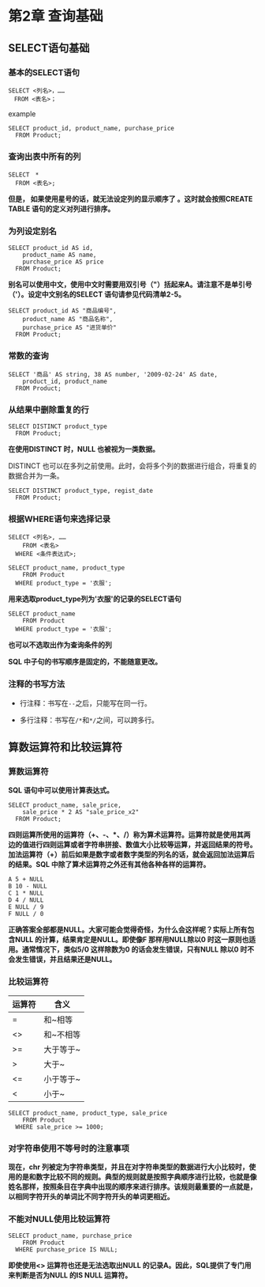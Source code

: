 #  第2章 查询基础

## SELECT语句基础

### 基本的SELECT语句

```
SELECT <列名>，……
　FROM <表名>；
```

example 

```
SELECT product_id, product_name, purchase_price
  FROM Product;
```

### 查询出表中所有的列

```
SELECT　*
  FROM <表名>;
```

**但是， 如果使用星号的话，就无法设定列的显示顺序了 。这时就会按照CREATE TABLE 语句的定义对列进行排序。**

### 为列设定别名

```
SELECT product_id AS id,
    product_name AS name,
    purchase_price AS price
  FROM Product;
```

**别名可以使用中文，使用中文时需要用双引号（"）括起来A。请注意不是单引号（'）。设定中文别名的SELECT 语句请参见代码清单2-5。**


```
SELECT product_id AS "商品编号",
    product_name AS "商品名称",
    purchase_price AS "进货单价"
  FROM Product;
```

### 常数的查询

```
SELECT '商品' AS string, 38 AS number, '2009-02-24' AS date,
    product_id, product_name
  FROM Product;
```

### 从结果中删除重复的行

```
SELECT DISTINCT product_type
  FROM Product;
```

**在使用DISTINCT 时，NULL 也被视为一类数据。**

DISTINCT 也可以在多列之前使用。此时，会将多个列的数据进行组合，将重复的数据合并为一条。

```
SELECT DISTINCT product_type, regist_date
  FROM Product;
```

### 根据WHERE语句来选择记录

```
SELECT <列名>, ……
    FROM <表名>
  WHERE <条件表达式>;
```

```
SELECT product_name, product_type
    FROM Product
  WHERE product_type = '衣服';
```

**用来选取product_type列为'衣服'的记录的SELECT语句**

```
SELECT product_name
    FROM Product
  WHERE product_type = '衣服';
```

**也可以不选取出作为查询条件的列**

**SQL 中子句的书写顺序是固定的，不能随意更改。**

### 注释的书写方法

- 行注释：书写在`--`之后，只能写在同一行。

- 多行注释：书写在`/*`和`*/`之间，可以跨多行。


## 算数运算符和比较运算符

### 算数运算符

**SQL 语句中可以使用计算表达式。**

```
SELECT product_name, sale_price,
    sale_price * 2 AS "sale_price_x2"
  FROM Product;
```

**四则运算所使用的运算符（+、-、*、/）称为算术运算符。运算符就是使用其两边的值进行四则运算或者字符串拼接、数值大小比较等运算，并返回结果的符号。加法运算符（+）前后如果是数字或者数字类型的列名的话，就会返回加法运算后的结果。SQL 中除了算术运算符之外还有其他各种各样的运算符。**

```
A 5 + NULL
B 10 - NULL
C 1 * NULL
D 4 / NULL
E NULL / 9
F NULL / 0
```

**正确答案全部都是NULL。大家可能会觉得奇怪，为什么会这样呢？实际上所有包含NULL 的计算，结果肯定是NULL。即使像F 那样用NULL除以0 时这一原则也适用。通常情况下，类似5/0 这样除数为0 的话会发生错误，只有NULL 除以0 时不会发生错误，并且结果还是NULL。**

### 比较运算符


|运算符|含义|
|----|----|
|= |和~相等|
|<> |和~不相等|
|>= |大于等于~|
|> |大于~|
|<=| 小于等于~|
|< |小于~|

```
SELECT product_name, product_type, sale_price
    FROM Product
  WHERE sale_price >= 1000;
```

### 对字符串使用不等号时的注意事项

**现在，chr 列被定为字符串类型，并且在对字符串类型的数据进行大小比较时，使用的是和数字比较不同的规则。典型的规则就是按照字典顺序进行比较，也就是像姓名那样，按照条目在字典中出现的顺序来进行排序。该规则最重要的一点就是，以相同字符开头的单词比不同字符开头的单词更相近。**

### 不能对NULL使用比较运算符

```
SELECT product_name, purchase_price
    FROM Product
  WHERE purchase_price IS NULL;
```

**即使使用<> 运算符也还是无法选取出NULL 的记录A。因此，SQL提供了专门用来判断是否为NULL 的IS NULL 运算符。**

